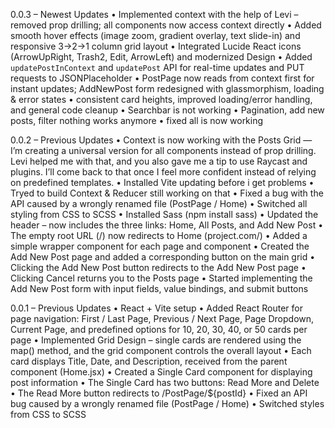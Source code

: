 0.0.3 – Newest Updates
• Implemented context with the help of Levi  – removed prop drilling; all components now access context directly
• Added smooth hover effects (image zoom, gradient overlay, text slide-in) and responsive 3→2→1 column grid layout
• Integrated Lucide React icons (ArrowUpRight, Trash2, Edit, ArrowLeft) and modernized Design
• Added `updatePostInContext` and `updatePost` API for real-time updates and PUT requests to JSONPlaceholder
• PostPage now reads from context first for instant updates; AddNewPost form redesigned with glassmorphism, loading & error states
• consistent card heights, improved loading/error handling, and general code cleanup
• Searchbar is not working
• Pagination, add new posts, filter nothing works anymore
• fixed all is now working



0.0.2 – Previous Updates
• Context is now working with the Posts Grid — I’m creating a universal version for all components instead of prop drilling. Levi helped me with that, and you also gave me a tip to use Raycast and plugins. I’ll come back to that once I feel more confident instead of relying on predefined templates.
• Installed Vite updating before i get problems
• Tryed to build Context & Reducer still working on that 
• Fixed a bug with the API caused by a wrongly renamed file (PostPage / Home)
• Switched all styling from CSS to SCSS
• Installed Sass (npm install sass)
• Updated the header – now includes the three links: Home, All Posts, and Add New Post
• The empty root URL (/) now redirects to Home (project.com/)
• Added a simple wrapper component for each page and component
• Created the Add New Post page and added a corresponding button on the main grid
• Clicking the Add New Post button redirects to the Add New Post page
• Clicking Cancel returns you to the Posts page
• Started implementing the Add New Post form with input fields, value bindings, and submit buttons


0.0.1 – Previous Updates
• React + Vite setup
• Added React Router for page navigation: First / Last Page, Previous / Next Page, Page Dropdown, Current Page, and predefined options for 10, 20, 30, 40, or 50 cards per page
• Implemented Grid Design – single cards are rendered using the map() method, and the grid component controls the overall layout
• Each card displays Title, Date, and Description, received from the parent component (Home.jsx)
• Created a Single Card component for displaying post information
• The Single Card has two buttons: Read More and Delete
• The Read More button redirects to /PostPage/${postId}
• Fixed an API bug caused by a wrongly renamed file (PostPage / Home)
• Switched styles from CSS to SCSS